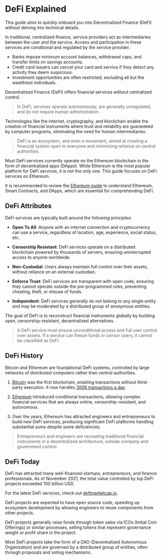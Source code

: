 # DeFi Explained

This guide aims to quickly onboard you into Decentralized Finance (DeFi) without delving into technical details.

In traditional, centralized finance, service providers act as intermediaries between the user and the service. Access and participation in these services are conditional and regulated by the service provider.

- Banks impose minimum account balances, withdrawal caps, and transfer limits on savings accounts.
- Credit card issuers can cancel your card and service if they detect any activity they deem suspicious.
- Investment opportunities are often restricted, excluding all but the wealthiest individuals.

Decentralized Finance (DeFi) offers financial services without centralized control.

> In DeFi, services operate autonomously, are generally unregulated, and do not require human administration.

Technologies like the internet, cryptography, and blockchain enable the creation of financial instruments where trust and reliability are guaranteed by computer programs, eliminating the need for human intermediaries.

> DeFi is an ecosystem, and even a movement, aimed at creating a financial system open to everyone and minimizing reliance on central authorities.

Most DeFi services currently operate on the Ethereum blockchain in the form of decentralized apps (DApps). While Ethereum is the most popular platform for DeFi services, it is not the only one. This guide focuses on DeFi services on Ethereum.

It is recommended to review the [Ethereum guide](../../token_guides/en/ethereum.md) to understand Ethereum, Smart Contracts, and DApps, which are essential for comprehending DeFi.

## DeFi Attributes

DeFi services are typically built around the following principles:

- **Open To All**: Anyone with an internet connection and cryptocurrency can use a service, regardless of location, age, experience, social status, etc.

- **Censorship Resistant**: DeFi services operate on a distributed blockchain powered by thousands of servers, ensuring uninterrupted access to anyone worldwide.

- **Non-Custodial**: Users always maintain full control over their assets, without reliance on an external custodian.

- **Enforce Trust**: DeFi services are transparent with open code, ensuring they cannot operate outside the pre-programmed rules, preventing cheating, theft, or misuse of funds.

- **Independent**: DeFi services generally do not belong to any single entity and may be moderated by a distributed group of anonymous entities.

The goal of DeFi is to reconstruct financial instruments globally by building open, censorship-resistant, decentralized alternatives.

> A DeFi service must ensure unconditional access and full user control over assets. If a service can freeze funds or censor users, it cannot be classified as DeFi.

## DeFi History

Bitcoin and Ethereum are foundational DeFi systems, controlled by large networks of distributed computers rather than central authorities.

1. [Bitcoin](../../token_guides/en/bitcoin.md) was the first blockchain, enabling transactions without third-party execution. It now handles [300K transactions a day](https://bitinfocharts.com/comparison/bitcoin-transactions.html#1y).

2. [Ethereum](../../token_guides/en/ethereum.md) introduced conditional transactions, allowing complex financial services that are always online, censorship-resistant, and autonomous.

3. Over the years, Ethereum has attracted engineers and entrepreneurs to build new DeFi services, producing significant DeFi platforms handling substantial sums despite some deficiencies.

> Entrepreneurs and engineers are recreating traditional financial instruments in a decentralized architecture, outside company and government control.

## DeFi Today

DeFi has attracted many well-financed startups, entrepreneurs, and finance professionals. As of November 2021, the total value controlled by top DeFi projects exceeded 100 billion USD.

For the latest DeFi services, check out [defimarketcap.io](https://defimarketcap.io).

DeFi projects are expected to have open source code, speeding up ecosystem development by allowing engineers to reuse components from other projects.

DeFi projects generally raise funds through token sales via ICOs (Initial Coin Offerings) or similar processes, selling tokens that represent governance weight or profit share in the project.

Most DeFi projects take the form of a DAO (Decentralized Autonomous Organization) and are governed by a distributed group of entities, often through proposals and voting mechanisms.